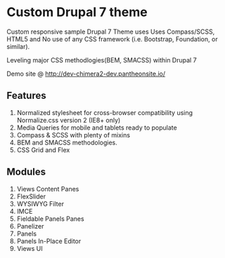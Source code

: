 # Custom Drupal 7 theme

Custom responsive sample Drupal 7 Theme uses Uses Compass/SCSS, HTML5 and No use of any CSS framework (i.e. Bootstrap, Foundation, or similar).

Leveling major CSS methodlogies(BEM, SMACSS) within Drupal 7

Demo site @ http://dev-chimera2-dev.pantheonsite.io/

## Features

1. Normalized stylesheet for cross-browser compatibility using Normalize.css version 2 (IE8+ only)
2. Media Queries for mobile and tablets ready to populate
3. Compass & SCSS with plenty of mixins 
4. BEM and SMACSS methodologies.
5. CSS Grid and Flex


## Modules

1. Views Content Panes
2. FlexSlider
3. WYSIWYG Filter
4. IMCE
5. Fieldable Panels Panes
6. Panelizer
7. Panels
8. Panels In-Place Editor
9. Views UI
 



